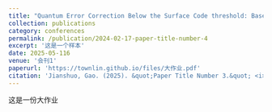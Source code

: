 ```yaml
---
title: "Quantum Error Correction Below the Surface Code threshold: Based on the Results of Google Quantum AI"
collection: publications
category: conferences
permalink: /publication/2024-02-17-paper-title-number-4
excerpt: '这是一个样本'
date: 2025-05-116
venue: '会刊1'
paperurl: 'https://townlin.github.io/files/大作业.pdf'
citation: 'Jianshuo, Gao. (2025). &quot;Paper Title Number 3.&quot; <i>GitHub Journal of Bugs</i>. 1(3).'
---
```


这是一份大作业
